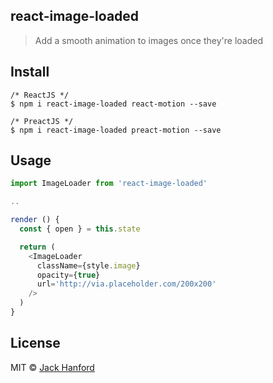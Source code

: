 ## react-image-loaded

> Add a smooth animation to images once they're loaded

<!-- <br /> -->

<!-- [Live demo!](https://build-sjqytwwjxj.now.sh) -->

## Install

```
/* ReactJS */
$ npm i react-image-loaded react-motion --save

/* PreactJS */
$ npm i react-image-loaded preact-motion --save
```


## Usage

```js
import ImageLoader from 'react-image-loaded'

..

render () {
  const { open } = this.state

  return (
    <ImageLoader
      className={style.image}
      opacity={true}
      url='http://via.placeholder.com/200x200'
    />
  )
}
```

## License

MIT © [Jack Hanford](http://jackhanford.com)
